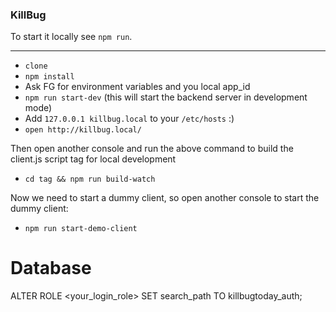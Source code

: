 ### KillBug

To start it locally see `npm run`.

-------------------------------------------------------------------------------------------------------





- `clone`
- `npm install`
- Ask FG for environment variables and you local app_id
- `npm run start-dev` (this will start the backend server in development mode)
- Add `127.0.0.1 killbug.local` to your `/etc/hosts` :)
- `open http://killbug.local/`

Then open another console and run the above command to build the client.js script tag for local development

- `cd tag && npm run build-watch`

Now we need to start a dummy client, so open another console to start the dummy client:

- `npm run start-demo-client`


# Database

ALTER ROLE <your_login_role> SET search_path TO killbugtoday_auth;
